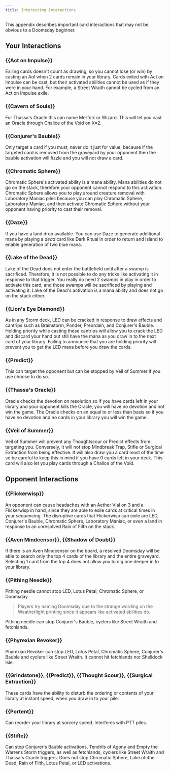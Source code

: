 ```yaml
---
title: Interesting Interactions
---
```


This appendix describes important card interactions that may not be obvious to a
Doomsday beginner.

## Your Interactions

### {{Act on Impulse}}

Exiling cards doesn't count as drawing, so you cannot lose (or win) by casting
an AoI when 2 cards remain in your library. Cards exiled with Act on Impulse can
be cast, but their activated abilities cannot be used as if they were in your
hand. For example, a Street Wraith cannot be cycled from an Act on Impulse
exile.

### {{Cavern of Souls}}

For Thassa's Oracle this can name Merfolk or Wizard. This will let you cast an
Oracle through Chalice of the Void on X=2.

### {{Conjurer's Bauble}}

Only target a card if you must, never do it just for value, because if the
targeted card is removed from the graveyard by your opponent then the bauble
activation will fizzle and you will not draw a card.

### {{Chromatic Sphere}}

Chromatic Sphere's activated ability is a mana ability. Mana abilities do not go
on the stack, therefore your opponent cannot respond to this activation.
Chromatic Sphere allows you to play around creature removal with Laboratory
Maniac piles because you can play Chromatic Sphere, Laboratory Maniac, and then
activate Chromatic Sphere without your opponent having priority to cast their
removal.

### {{Daze}}

If you have a land drop available. You can use Daze to generate additional mana by
playing a *dead* card like Dark Ritual in order to return and Island to enable generation
of two blue mana.

### {{Lake of the Dead}}

Lake of the Dead does not enter the battlefield until after a swamp is
sacrificed. Therefore, it is not possible to do any tricks like activating it in
response to that trigger. You really do need 2 swamps in play in order to
activate this card, and those swamps will be sacrificed by playing and activating
it. Lake of the Dead's activation is a mana ability and does not go on the
stack either.

### {{Lion's Eye Diamond}}

As in any Storm deck, LED can be cracked in response to draw effects and
cantrips such as Brainstorm, Ponder, Preordain, and Conjurer's Bauble. Holding
priority while casting these cantrips will allow you to crack the LED and
discard your hand but still have the mana as you draw in to the next card of
your library. Failing to announce that you are holding priority will prevent you
to get the LED mana before you draw the cards.

### {{Predict}}

This can target the opponent but can be stopped by Veil of Summer if you use choose
to do so.

### {{Thassa's Oracle}}

Oracle checks the devotion on resolution so if you have cards left in your library
and your opponent kills the Oracle, you will have no devotion and not win the game.
The Oracle checks on an equal to or less than basis so if you have no devotion and
no cards in your library you will win the game.

### {{Veil of Summer}}

Veil of Summer will prevent any Thoughtscour or Predict effects from targeting you.
Conversely, it will not stop Mindbreak Trap, Stifle or Surgical Extraction from being
effective. It will also draw you a card most of the time so be careful to keep this 
in mind if you have 0 cards left in your deck. This card will also let you play
cards through a Chalice of the Void.

## Opponent Interactions

### {{Flickerwisp}}

An opponent can cause headaches with an Aether Vial on 3 and a Flickerwisp in
hand, since they are able to exile cards at critical times in your sequencing.
The disruptive cards that Flickerwisp can exile are LED, Conjurer's Bauble,
Chromatic Sphere, Laboratory Maniac, or even a land in response to an unresolved
Rain of Filth on the stack.

### {{Aven Mindcensor}}, {{Shadow of Doubt}}

If there is an Aven Mindcensor on the board, a resolved Doomsday will be able to
search only the top 4 cards of the library and the entire graveyard. Selecting 1
card from the top 4 does not allow you to dig one deeper in to your library.

### {{Pithing Needle}}

Pithing needle cannot stop LED, Lotus Petal, Chromatic Sphere, or Doomsday.

> Players try naming Doomsday due to the strange wording on the Weatherlight
> printing since it appears like activated abilities do.

Pithing needle can stop Conjurer's Bauble, cyclers like Street Wraith and fetchlands.

### {{Phyrexian Revoker}}

Phyrexian Revoker can stop LED, Lotus Petal, Chromatic Sphere, Conjurer's
Bauble and cyclers like Street Wraith. It cannot hit fetchlands nor Shelldock Isle.

### {{Grindstone}}, {{Predict}}, {{Thought Scour}}, {{Surgical Extraction}}

These cards have the ability to disturb the ordering or contents of your library
at instant speed, when you draw in to your pile.

### {{Portent}}

Can reorder your library at sorcery speed. Interferes with PTT piles.

### {{Stifle}}

Can stop Conjurer's Bauble activations, Tendrils of Agony and Empty the Warrens
Storm triggers, as well as fetchlands, cyclers like Street Wraith and Thassa's
Oracle triggers. Does not stop Chromatic Sphere, Lake ofcthe Dead, Rain of Filth,
Lotus Petal, or LED activations.
